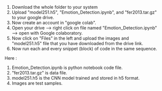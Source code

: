 1. Download the whole folder to your system
2. Upload "model251.h5", "Emotion_Detection.ipynb", 
and  "fer2013.tar.gz" to your google drive.
3. Now create an account in "google colab".
4. Open your drive --> right click on file named 
"Emotion_Detection.ipynb" --> open with Google colaboratory.
5. Now click on "Files" in the left and upload the images 
and "model251.h5" file that you have downloaded from the 
drive link.
6. Now run each and every snippet (block) of code in the same 
sequence.

Here :
1. Emotion_Detection.ipynb is python notebook code 
file.
2. "fer2013.tar.gz" is data file.
3. model251.h5 is the CNN model trained and stored 
in h5 format.
4. Images are test samples.

 

